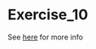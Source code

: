 # Exercise_10

See [here](https://psych750.github.io/notebooks/Exercise10-oop_circles.html#) for more info